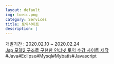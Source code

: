 ```yaml
---
layout: default
img: toeic.png
category: Services
title: 토익사이트
description: |
---
```

  개발기간 : 2020.02.10 ~ 2020.02.24                         
  [Jsp 모델2 구조로 구현한 인터넷 토익 수강 사이트 제작](https://github.com/Dev-preference/toeic)	                                     
 #Java#Eclipse#Mysql#Mybatis#Javascript